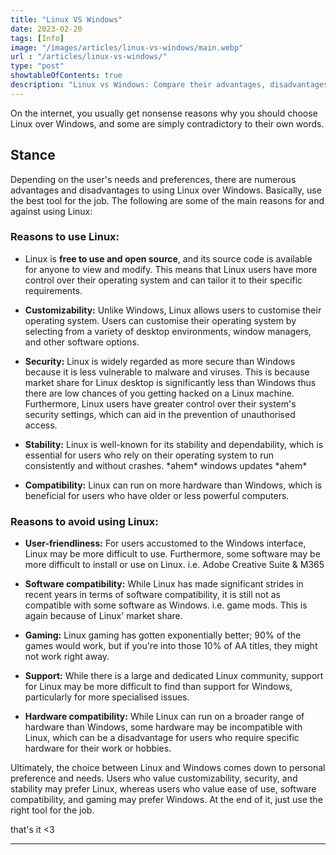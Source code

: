```yaml
---
title: "Linux VS Windows"
date: 2023-02-20
tags: [Info]
image: "/images/articles/linux-vs-windows/main.webp"
url : "/articles/linux-vs-windows/"
type: "post"
showtableOfContents: true
description: "Linux vs Windows: Compare their advantages, disadvantages, and use cases. Decide which operating system is right for you. Read our article."
---
```



On the internet, you usually get nonsense reasons why you should choose Linux over Windows, and some are simply contradictory to their own words.

## Stance
Depending on the user's needs and preferences, there are numerous advantages and disadvantages to using Linux over Windows. Basically, use the best tool for the job. The following are some of the main reasons for and against using Linux:

### Reasons to use Linux:

- Linux is **free to use and open source**, and its source code is available for anyone to view and modify. This means that Linux users have more control over their operating system and can tailor it to their specific requirements.

- **Customizability:** Unlike Windows, Linux allows users to customise their operating system. Users can customise their operating system by selecting from a variety of desktop environments, window managers, and other software options.

- **Security:** Linux is widely regarded as more secure than Windows because it is less vulnerable to malware and viruses. This is because market share for Linux desktop is significantly less than Windows thus there are low chances of you getting hacked on a Linux machine. Furthermore, Linux users have greater control over their system's security settings, which can aid in the prevention of unauthorised access.

- **Stability:** Linux is well-known for its stability and dependability, which is essential for users who rely on their operating system to run consistently and without crashes. \*ahem* windows updates \*ahem*

- **Compatibility:** Linux can run on more hardware than Windows, which is beneficial for users who have older or less powerful computers.

### Reasons to avoid using Linux:

- **User-friendliness:** For users accustomed to the Windows interface, Linux may be more difficult to use. Furthermore, some software may be more difficult to install or use on Linux. i.e. Adobe Creative Suite & M365

- **Software compatibility:** While Linux has made significant strides in recent years in terms of software compatibility, it is still not as compatible with some software as Windows. i.e. game mods. This is again because of Linux' market share.

- **Gaming:** Linux gaming has gotten exponentially better; 90% of the games would work, but if you're into those 10% of AA titles, they might not work right away.

- **Support:** While there is a large and dedicated Linux community, support for Linux may be more difficult to find than support for Windows, particularly for more specialised issues.

- **Hardware compatibility:** While Linux can run on a broader range of hardware than Windows, some hardware may be incompatible with Linux, which can be a disadvantage for users who require specific hardware for their work or hobbies.

Ultimately, the choice between Linux and Windows comes down to personal preference and needs. Users who value customizability, security, and stability may prefer Linux, whereas users who value ease of use, software compatibility, and gaming may prefer Windows. At the end of it, just use the right tool for the job.

that's it <3

---

  